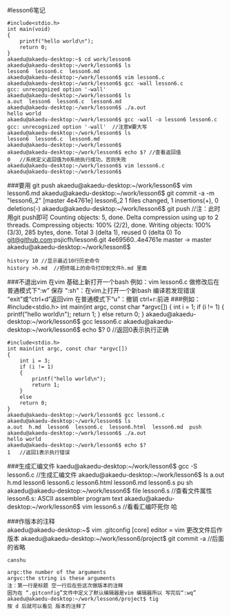 #lesson6笔记

    #include<stdio.h>
	int main(void)
	{
		printf("hello world\n");
		return 0;
	}
	akaedu@akaedu-desktop:~$ cd work/lesson6
	akaedu@akaedu-desktop:~/work/lesson6$ ls
	lesson6  lesson6.c  lesson6.md
	akaedu@akaedu-desktop:~/work/lesson6$ vim lesson6.c
	akaedu@akaedu-desktop:~/work/lesson6$ gcc -wall lesson6.c
	gcc: unrecognized option '-wall'
	akaedu@akaedu-desktop:~/work/lesson6$ ls
	a.out  lesson6  lesson6.c  lesson6.md
	akaedu@akaedu-desktop:~/work/lesson6$ ./a.out
	hello world
	akaedu@akaedu-desktop:~/work/lesson6$ gcc -wall -o lesson6 lesson6.c
	gcc: unrecognized option '-wall'  //注意W要大写
	akaedu@akaedu-desktop:~/work/lesson6$ ls
	lesson6  lesson6.c  lesson6.md
	akaedu@akaedu-desktop:~/work/lesson6$ 
	akaedu@akaedu-desktop:~/work/lesson6$ echo $? //查看返回值
	0   //系统定义返回值为0系统执行成功，否则失败
	akaedu@akaedu-desktop:~/work/lesson6$ vim lesson6.c
	akaedu@akaedu-desktop:~/work/lesson6$
###要用 git push
 	akaedu@akaedu-desktop:~/work/lesson6$ vim lesson6.md
	akaedu@akaedu-desktop:~/work/lesson6$ git commit -a -m "lesson6_2"
	[master 4e4761e] lesson6_2
	 1 files changed, 1 insertions(+), 0 deletions(-)
	akaedu@akaedu-desktop:~/work/lesson6$ git push //注：此时用git push即可
	Counting objects: 5, done.
	Delta compression using up to 2 threads.
	Compressing objects: 100% (2/2), done.
	Writing objects: 100% (3/3), 285 bytes, done.
	Total 3 (delta 1), reused 0 (delta 0)
	To git@github.com:psjicfh/lesson6.git
	   4e69560..4e4761e  master -> master
	akaedu@akaedu-desktop:~/work/lesson6$ 
	
	history 10 //显示最近10行历史命令
  	history >h.md  //把终端上的命令打印到文件h.md 里面

###不退出vim 在vim 基础上新打开一个bash
	例如：vim lesson6.c
              做修改后在普通模式下“:w” 保存
	      ":sh"：在vim上打开一个新bash 编译若发现错误
	      “exit”或“ctrl+d”返回vim  在普通模式下“u”：撤销 ctrl+r:前进
###例如：
	#include<stdio.h>
	int main(int argc, const char *argvc[])
	{
	    int i = 1;
	    if (i != 1)
	    {
	        printf("hello world\n");
	        return 1;
	    }
	    else
	    return 0;
	}
	akaedu@akaedu-desktop:~/work/lesson6$ gcc lesson6.c
	akaedu@akaedu-desktop:~/work/lesson6$ echo $?
	0   //返回0表示执行正确

	#include<stdio.h>
	int main(int argc, const char *argvc[])
	{
	    int i = 3;
	    if (i != 1)
	    {
	        printf("hello world\n");
	        return 1;
	    }
	    else
		return 0;
	}
	akaedu@akaedu-desktop:~/work/lesson6$ gcc lesson6.c
	akaedu@akaedu-desktop:~/work/lesson6$ ls
	a.out  h.md  lesson6  lesson6.c  lesson6.html  lesson6.md  push
	akaedu@akaedu-desktop:~/work/lesson6$ ./a.out
	hello world
	akaedu@akaedu-desktop:~/work/lesson6$ echo $?
	1   //返回1表示执行错误

###生成汇编文件
	kaedu@akaedu-desktop:~/work/lesson6$ gcc -S lesson6.c //生成汇编文件
	akaedu@akaedu-desktop:~/work/lesson6$ ls
	a.out  h.md  lesson6  lesson6.c  lesson6.html  lesson6.md  lesson6.s  pu	sh
	akaedu@akaedu-desktop:~/work/lesson6$ file lesson6.s //查看文件属性
	lesson6.s: ASCII assembler program text
	akaedu@akaedu-desktop:~/work/lesson6$ vim lesson6.s //看看汇编吓死你 哈
		      
###作版本的注释	
    akaedu@akaedu-desktop:~$ vim .gitconfig
    [core]
        editor = vim
    更改文件后作版本
    akaedu@akaedu-desktop:~/work/lesson6/project$ git commit -a //后面的省略

	canshu

	argc:the number of the arguments
	argvc:the string is these arguments
    注：第一行是标题 空一行后在些这次做版本的注释
    因为在 “.gitconfig”文件中定义了默认编辑器是vim 编辑器所以 写完后“:wq”
    akaedu@akaedu-desktop:~/work/lesson6/project$ tig
    按 d 后就可以看见 版本的注释了

